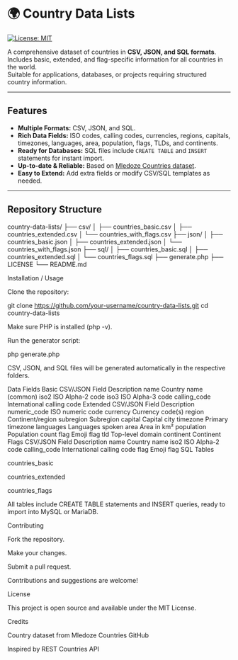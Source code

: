 # 🌍 Country Data Lists

[![License: MIT](https://img.shields.io/badge/License-MIT-green.svg)](LICENSE)

A comprehensive dataset of countries in **CSV, JSON, and SQL formats**.  
Includes basic, extended, and flag-specific information for all countries in the world.  
Suitable for applications, databases, or projects requiring structured country information.

---

## Features

- **Multiple Formats:** CSV, JSON, and SQL.
- **Rich Data Fields:** ISO codes, calling codes, currencies, regions, capitals, timezones, languages, area, population, flags, TLDs, and continents.
- **Ready for Databases:** SQL files include `CREATE TABLE` and `INSERT` statements for instant import.
- **Up-to-date & Reliable:** Based on [Mledoze Countries dataset](https://github.com/mledoze/countries).
- **Easy to Extend:** Add extra fields or modify CSV/SQL templates as needed.

---

## Repository Structure


country-data-lists/
├── csv/
│   ├── countries_basic.csv
│   ├── countries_extended.csv
│   └── countries_with_flags.csv
├── json/
│   ├── countries_basic.json
│   ├── countries_extended.json
│   └── countries_with_flags.json
├── sql/
│   ├── countries_basic.sql
│   ├── countries_extended.sql
│   └── countries_flags.sql
├── generate.php
├── LICENSE
└── README.md

Installation / Usage

Clone the repository:

git clone https://github.com/your-username/country-data-lists.git
cd country-data-lists


Make sure PHP is installed (php -v).

Run the generator script:

php generate.php


CSV, JSON, and SQL files will be generated automatically in the respective folders.

Data Fields
Basic CSV/JSON
Field	Description
name	Country name (common)
iso2	ISO Alpha-2 code
iso3	ISO Alpha-3 code
calling_code	International calling code
Extended CSV/JSON
Field	Description
numeric_code	ISO numeric code
currency	Currency code(s)
region	Continent/region
subregion	Subregion
capital	Capital city
timezone	Primary timezone
languages	Languages spoken
area	Area in km²
population	Population count
flag	Emoji flag
tld	Top-level domain
continent	Continent
Flags CSV/JSON
Field	Description
name	Country name
iso2	ISO Alpha-2 code
calling_code	International calling code
flag	Emoji flag
SQL Tables

countries_basic

countries_extended

countries_flags

All tables include CREATE TABLE statements and INSERT queries, ready to import into MySQL or MariaDB.

Contributing

Fork the repository.

Make your changes.

Submit a pull request.

Contributions and suggestions are welcome!

License

This project is open source and available under the MIT License.

Credits

Country dataset from Mledoze Countries GitHub

Inspired by REST Countries API
